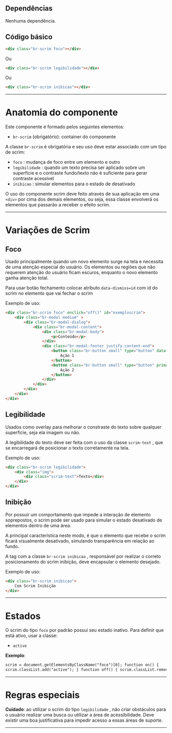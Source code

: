 ## Dependências

Nenhuma dependência.

## Código básico

```html
<div class="br-scrim foco"></div>
```

Ou

```html
<div class="br-scrim legibilidade"></div>
```

Ou

```html
<div class="br-scrim inibicao"></div>
```

---

# Anatomia do componente

Este componente é formado pelos seguintes elementos:

- `br-scrim` (obrigatório): container do componente

A classe `br-scrim` é obrigatória e seu uso deve estar associado com um tipo de scrim:

- `foco` : mudança de foco entre um elemento e outro
- `legibilidade` : quando um texto precisa ser aplicado sobre um superfície e o contraste fundo/texto não é suficiente para gerar contraste acessível
- `inibicao` : simular elementos para o estado de desativado

O uso do componente scrim deve feito através de sua aplicação em uma `<div>` por cima dos demais elementos, ou seja, essa classe envolverá os elementos que passarão a receber o efeito scrim.

---

# Variações de Scrim

## Foco

Usado principalmente quando um novo elemento surge na tela e necessita de uma atenção especial do usuário. Os elementos ou regiões que não requerem atenção do usuário ficam escuros, enquanto o novo elemento ganha atenção total.

Para usar botão fechamento colocar atributo `data-dismiss=id` com id do scrim no elemento que vai fechar o scrim

Exemplo de uso:

```html
<div class="br-scrim foco" onclick="off()" id="exemploscrim">
    <div class="br-modal medium" >
        <div class="br-modal-dialog">
            <div class="br-modal-content">
                <div class="br-modal-body">
                    <p>Conteúdo</p>
                </div>
                <div class="br-modal-footer justify-content-end">
                    <button class="br-button small" type="button" data-dismiss="exemploscrim" secondary>
                        Ação 1
                    </button>
                    <button class="br-button small" type="button" primary>
                        Ação 2
                    </button>
                </div>
            </div>
        </div>
    </div>
</div>
```

## Legibilidade

Usados como overlay para melhorar o constraste do texto sobre qualquer superfície, seja ela imagem ou não.

A legibilidade do texto deve ser feita com o uso da classe `scrim-text` , que se encarregará de posicionar o texto corretamente na tela.

Exemplo de uso:

```html
<div class="br-scrim legibilidade">
    <div class="img">
        <div class="scrim-text">Texto</div>
    </div>
</div>
```

## Inibição

Por possuir um comportamento que impede a interação de elemento soprepostos, o scrim pode ser usado para simular o estado desativado de elementos dentro de uma área.

A principal característica neste modo, é que o elemento que recebe o scrim ficará visualmente desativado, simulando transparência em relação ao fundo.

A tag com a classe `br-scrim inibicao` , responsável por realizar o correto posicionamento do scrim inibição, deve encapsular o elemento desejado.

Exemplo de uso:

```html
<div class="br-scrim inibicao">
    Com Scrim Inibição
</div>
```

---

# Estados

O scrim do tipo `foco` por padrão possui seu estado inativo. Para definir que está ativo, usar a classe:

- `active`

**Exemplo**:

```html
scrim = document.getElementsByClassName("foco")[0]; function on() {
scrim.classList.add("active"); } function off() { scrim.classList.remove("active"); }
```

---

# Regras especiais

**Cuidado**: ao utilizar o scrim do tipo `legibilidade` , não criar obstáculos para o usuário realizar uma busca ou utilizar a área de acessibilidade. Deve existir uma boa justificativa para impedir acesso a essas áreas de suporte.

---
